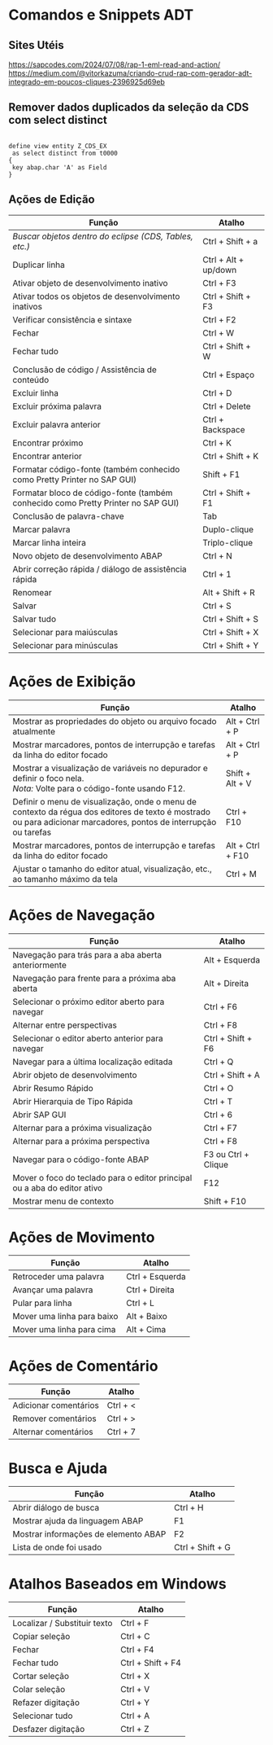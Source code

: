 # Comandos e Snippets ADT

## Sites Utéis

<https://sapcodes.com/2024/07/08/rap-1-eml-read-and-action/>
<https://medium.com/@vitorkazuma/criando-crud-rap-com-gerador-adt-integrado-em-poucos-cliques-2396925d69eb>

## Remover dados duplicados da seleção da CDS com select distinct

```cds

define view entity Z_CDS_EX
 as select distinct from t0000
{
 key abap.char 'A' as Field
}

```

## Ações de Edição

| Função | Atalho |
| --- | --- |
| *Buscar objetos dentro do eclipse (CDS, Tables, etc.)* | Ctrl + Shift + a |
| Duplicar linha | Ctrl + Alt + up/down |
| Ativar objeto de desenvolvimento inativo | Ctrl + F3 |
| Ativar todos os objetos de desenvolvimento inativos | Ctrl + Shift + F3 |
| Verificar consistência e sintaxe | Ctrl + F2 |
| Fechar | Ctrl + W |
| Fechar tudo | Ctrl + Shift + W |
| Conclusão de código / Assistência de conteúdo | Ctrl + Espaço |
| Excluir linha | Ctrl + D |
| Excluir próxima palavra | Ctrl + Delete |
| Excluir palavra anterior | Ctrl + Backspace |
| Encontrar próximo | Ctrl + K |
| Encontrar anterior | Ctrl + Shift + K |
| Formatar código-fonte (também conhecido como Pretty Printer no SAP GUI) | Shift + F1 |
| Formatar bloco de código-fonte (também conhecido como Pretty Printer no SAP GUI) | Ctrl + Shift + F1 |
| Conclusão de palavra-chave | Tab |
| Marcar palavra | Duplo-clique |
| Marcar linha inteira | Triplo-clique |
| Novo objeto de desenvolvimento ABAP | Ctrl + N |
| Abrir correção rápida / diálogo de assistência rápida | Ctrl + 1 |
| Renomear | Alt + Shift + R |
| Salvar | Ctrl + S |
| Salvar tudo | Ctrl + Shift + S |
| Selecionar para maiúsculas | Ctrl + Shift + X |
| Selecionar para minúsculas | Ctrl + Shift + Y |

# Ações de Exibição

| Função | Atalho |
| --- | --- |
| Mostrar as propriedades do objeto ou arquivo focado atualmente | Alt + Ctrl + P |
| Mostrar marcadores, pontos de interrupção e tarefas da linha do editor focado | Alt + Ctrl + P |
| Mostrar a visualização de variáveis no depurador e definir o foco nela. <br> *Nota:* Volte para o código-fonte usando F12. | Shift + Alt + V |
| Definir o menu de visualização, onde o menu de contexto da régua dos editores de texto é mostrado ou para adicionar marcadores, pontos de interrupção ou tarefas | Ctrl + F10 |
| Mostrar marcadores, pontos de interrupção e tarefas da linha do editor focado | Alt + Ctrl + F10 |
| Ajustar o tamanho do editor atual, visualização, etc., ao tamanho máximo da tela | Ctrl + M |

# Ações de Navegação

| Função | Atalho |
| --- | --- |
| Navegação para trás para a aba aberta anteriormente | Alt + Esquerda |
| Navegação para frente para a próxima aba aberta | Alt + Direita |
| Selecionar o próximo editor aberto para navegar | Ctrl + F6 |
| Alternar entre perspectivas | Ctrl + F8 |
| Selecionar o editor aberto anterior para navegar | Ctrl + Shift + F6 |
| Navegar para a última localização editada | Ctrl + Q |
| Abrir objeto de desenvolvimento | Ctrl + Shift + A |
| Abrir Resumo Rápido | Ctrl + O |
| Abrir Hierarquia de Tipo Rápida | Ctrl + T |
| Abrir SAP GUI | Ctrl + 6 |
| Alternar para a próxima visualização | Ctrl + F7 |
| Alternar para a próxima perspectiva | Ctrl + F8 |
| Navegar para o código-fonte ABAP | F3 ou Ctrl + Clique |
| Mover o foco do teclado para o editor principal ou a aba do editor ativo | F12 |
| Mostrar menu de contexto | Shift + F10 |

# Ações de Movimento

| Função | Atalho |
| --- | --- |
| Retroceder uma palavra | Ctrl + Esquerda |
| Avançar uma palavra | Ctrl + Direita |
| Pular para linha | Ctrl + L |
| Mover uma linha para baixo | Alt + Baixo |
| Mover uma linha para cima | Alt + Cima |

# Ações de Comentário

| Função | Atalho |
| --- | --- |
| Adicionar comentários | Ctrl + < |
| Remover comentários | Ctrl + > |
| Alternar comentários | Ctrl + 7 |

# Busca e Ajuda

| Função | Atalho |
| --- | --- |
| Abrir diálogo de busca | Ctrl + H |
| Mostrar ajuda da linguagem ABAP | F1 |
| Mostrar informações de elemento ABAP | F2 |
| Lista de onde foi usado | Ctrl + Shift + G |

# Atalhos Baseados em Windows

| Função | Atalho |
| --- | --- |
| Localizar / Substituir texto | Ctrl + F |
| Copiar seleção | Ctrl + C |
| Fechar | Ctrl + F4 |
| Fechar tudo | Ctrl + Shift + F4 |
| Cortar seleção | Ctrl + X |
| Colar seleção | Ctrl + V |
| Refazer digitação | Ctrl + Y |
| Selecionar tudo | Ctrl + A |
| Desfazer digitação | Ctrl + Z |
